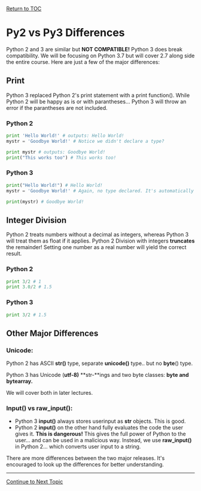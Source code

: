 <a href="https://github.com/CyberTrainingUSAF/07-Python-Programming/blob/master/00-Table-of-Contents.md" rel="Return to TOC"> Return to TOC </a>

# Py2 vs Py3 Differences

Python 2 and 3 are similar but **NOT COMPATIBLE!** Python 3 does break compatibility. We will be focusing on Python 3.7 but will cover 2.7 along side the entire course. Here are just a few of the major differences:

## Print

Python 3 replaced Python 2's print statement with a print function\(\). While Python 2 will be happy as is or with parantheses... Python 3 will throw an error if the parantheses are not included.

### Python 2

```python
print 'Hello World!' # outputs: Hello World!
mystr = 'Goodbye World!' # Notice we didn't declare a type?

print mystr # outputs: Goodbye World!
print("This works too") # This works too!
```

### Python 3

```python
print("Hello World!") # Hello World!
mystr = 'Goodbye World!' # Again, no type declared. It's automatically determined. 

print(mystr) # Goodbye World!
```

## Integer Division

Python 2 treats numbers without a decimal as integers, whereas Python 3 will treat them as float if it applies. Python 2 Division with integers **truncates** the remainder! Setting one number as a real number will yield the correct result.

### Python 2

```python
print 3/2 # 1
print 3.0/2 # 1.5
```

### Python 3

```python
print 3/2 # 1.5
```

## Other Major Differences

### Unicode:

Python 2 has ASCII **str\(\)** type, separate **unicode\(\)** type.. but no **byte**\(\) type.

Python 3 has Unicode \(**utf-8\)** **str-**ings and two byte classes: **byte and bytearray.**

We will cover both in later lectures.

### Input\(\) vs raw\_input\(\):

* Python 3 **input\(\)** always stores userinput as **str** objects. This is good.
* Python 2 **input\(\)** on the other hand fully evaluates the code the user gives it. **This is dangerous!** This gives the full power of Python to the user... and can be used in a malicious way. Instead, we use **raw\_input\(\)** in Python 2... which converts user input to a string. 

There are more differences between the two major releases. It's encouraged to look up the differences for better understanding.

---

<a href="https://github.com/CyberTrainingUSAF/07-Python-Programming/blob/master/01_python_features/05_running_python.md" rel="Return to TOC"> Continue to Next Topic </a>
